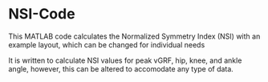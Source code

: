 # NSI-Code
This MATLAB code calculates the Normalized Symmetry Index (NSI) with an example layout, which can be changed for individual needs

It is written to calculate NSI values for peak vGRF, hip, knee, and ankle angle, however, this can be altered to accomodate any type of data.
